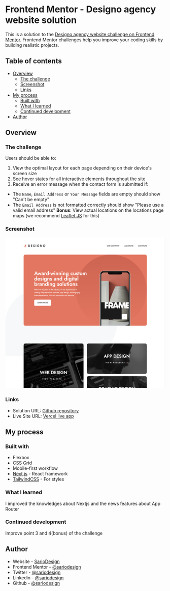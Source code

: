 # Frontend Mentor - Designo agency website solution

This is a solution to the [Designo agency website challenge on Frontend Mentor](https://www.frontendmentor.io/challenges/designo-multipage-website-G48K6rfUT). Frontend Mentor challenges help you improve your coding skills by building realistic projects. 

## Table of contents

- [Overview](#overview)
  - [The challenge](#the-challenge)
  - [Screenshot](#screenshot)
  - [Links](#links)
- [My process](#my-process)
  - [Built with](#built-with)
  - [What I learned](#what-i-learned)
  - [Continued development](#continued-development)
- [Author](#author)


## Overview

### The challenge

Users should be able to:

1. View the optimal layout for each page depending on their device's screen size
2. See hover states for all interactive elements throughout the site
3. Receive an error message when the contact form is submitted if:
  - The `Name`, `Email Address` or `Your Message` fields are empty should show "Can't be empty"
  - The `Email Address` is not formatted correctly should show "Please use a valid email address"
**Bonus**: View actual locations on the locations page maps (we recommend [Leaflet JS](https://leafletjs.com/) for this)

### Screenshot

![](./screenshot.png)

### Links

- Solution URL: [Github repository](https://github.com/sariodesign/designo)
- Live Site URL: [Vercel live app](https://designo-delta.vercel.app/)

## My process

### Built with

- Flexbox
- CSS Grid
- Mobile-first workflow
- [Next.js](https://nextjs.org/) - React framework
- [TailwindCSS](https://tailwindcss.com/) - For styles

### What I learned

I improved the knowledges about Nextjs and the news features about App Router

### Continued development

Improve point 3 and 4(bonus) of the challenge 

## Author

- Website - [SarioDesign](https://www.sariodesign.dev)
- Frontend Mentor - [@sariodesign](https://www.frontendmentor.io/profile/sariodesign)
- Twitter - [@sariodesign](https://www.twitter.com/sariodesign)
- Linkedin - [@sariodesign](https://www.linkedin.com/in/sariodesign/)
- Github - [@sariodesign](https://github.com/sariodesign)
